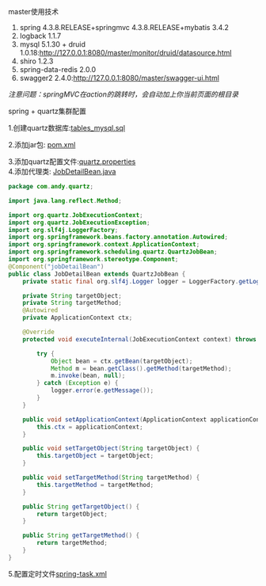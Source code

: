 master使用技术
1. spring 4.3.8.RELEASE+springmvc 4.3.8.RELEASE+mybatis 3.4.2
2. logback 1.1.7
3. mysql 5.1.30 + druid 1.0.18:http://127.0.0.1:8080/master/monitor/druid/datasource.html
4. shiro 1.2.3
5. spring-data-redis 2.0.0
6. swagger2 2.4.0:http://127.0.0.1:8080/master/swagger-ui.html

*注意问题：springMVC在action的跳转时，会自动加上你当前页面的根目录*


spring + quartz集群配置


1.创建quartz数据库:[tables_mysql.sql](https://github.com/AndyHooo/master/blob/master/tables_mysql.sql)  

2.添加jar包:
[pom.xml](https://github.com/AndyHooo/master/blob/master/pom.xml)   
 
3.添加quartz配置文件:[quartz.properties](https://github.com/AndyHooo/master/blob/master/src/main/resources/quartz.properties)  
4.添加代理类: [JobDetailBean.java](https://github.com/AndyHooo/master/blob/master/src/main/java/com/andy/quartz/JobDetailBean.java) 

``` java
package com.andy.quartz;

import java.lang.reflect.Method;

import org.quartz.JobExecutionContext;
import org.quartz.JobExecutionException;
import org.slf4j.LoggerFactory;
import org.springframework.beans.factory.annotation.Autowired;
import org.springframework.context.ApplicationContext;
import org.springframework.scheduling.quartz.QuartzJobBean;
import org.springframework.stereotype.Component;
@Component("jobDetailBean")
public class JobDetailBean extends QuartzJobBean {
	private static final org.slf4j.Logger logger = LoggerFactory.getLogger("JobDetailBean");

	private String targetObject;
	private String targetMethod;
	@Autowired
	private ApplicationContext ctx;

	@Override
	protected void executeInternal(JobExecutionContext context) throws JobExecutionException {

		try {
			Object bean = ctx.getBean(targetObject);
			Method m = bean.getClass().getMethod(targetMethod);
			m.invoke(bean, null);
		} catch (Exception e) {
			logger.error(e.getMessage());
		}
	}

	public void setApplicationContext(ApplicationContext applicationContext) {
		this.ctx = applicationContext;
	}

	public void setTargetObject(String targetObject) {
		this.targetObject = targetObject;
	}

	public void setTargetMethod(String targetMethod) {
		this.targetMethod = targetMethod;
	}

	public String getTargetObject() {
		return targetObject;
	}

	public String getTargetMethod() {
		return targetMethod;
	}
}
```
5.配置定时文件[spring-task.xml](https://github.com/AndyHooo/master/blob/master/src/main/resources/spring-task.xml)